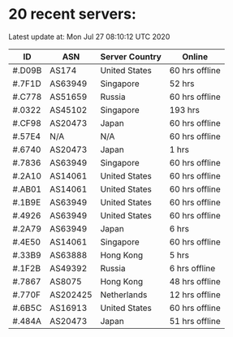 # 20 recent servers:

Latest update at: Mon Jul 27 08:10:12 UTC 2020

| ID | ASN | Server Country | Online |
| -- | --- | -------------- | ------ |
| #.D09B | AS174 | United States | 60 hrs offline |
| #.7F1D | AS63949 | Singapore | 52 hrs |
| #.C778 | AS51659 | Russia | 60 hrs offline |
| #.0322 | AS45102 | Singapore | 193 hrs |
| #.CF98 | AS20473 | Japan | 60 hrs offline |
| #.57E4 | N/A | N/A | 60 hrs offline |
| #.6740 | AS20473 | Japan | 1 hrs |
| #.7836 | AS63949 | Singapore | 60 hrs offline |
| #.2A10 | AS14061 | United States | 60 hrs offline |
| #.AB01 | AS14061 | United States | 60 hrs offline |
| #.1B9E | AS63949 | United States | 60 hrs offline |
| #.4926 | AS63949 | United States | 60 hrs offline |
| #.2A79 | AS63949 | Japan | 6 hrs |
| #.4E50 | AS14061 | Singapore | 60 hrs offline |
| #.33B9 | AS63888 | Hong Kong | 5 hrs |
| #.1F2B | AS49392 | Russia | 6 hrs offline |
| #.7867 | AS8075 | Hong Kong | 48 hrs offline |
| #.770F | AS202425 | Netherlands | 12 hrs offline |
| #.6B5C | AS16913 | United States | 60 hrs offline |
| #.484A | AS20473 | Japan | 51 hrs offline |

